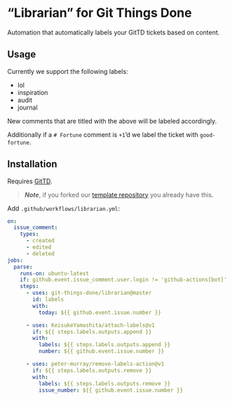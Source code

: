 # “Librarian” for Git Things Done

Automation that automatically labels your GitTD tickets based on content.


## Usage

Currently we support the following labels:

* lol
* inspiration
* audit
* journal

New comments that are titled with the above will be labeled accordingly.

Additionally if a `# Fortune` comment is `+1`’d we label the ticket with
`good-fortune`.


## Installation

Requires [GitTD][].

> ***Note***, if you forked our [template repository][GitTD] you already have this.

Add `.github/workflows/librarian.yml`:

```yaml
on:
  issue_comment:
    types:
      - created
      - edited
      - deleted
jobs:
  parse:
    runs-on: ubuntu-latest
    if: github.event.issue_comment.user.login != 'github-actions[bot]'
    steps:
      - uses: git-things-done/librarian@master
        id: labels
        with:
          today: ${{ github.event.issue.number }}

      - uses: KeisukeYamashita/attach-labels@v1
        if: ${{ steps.labels.outputs.append }}
        with:
          labels: ${{ steps.labels.outputs.append }}
          number: ${{ github.event.issue.number }}

      - uses: peter-murray/remove-labels-action@v1
        if: ${{ steps.labels.outputs.remove }}
        with:
          labels: ${{ steps.labels.outputs.remove }}
          issue_number: ${{ github.event.issue.number }}
```


[GitTD]: https://github.com/git-things-done/gtd

